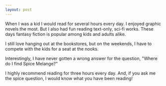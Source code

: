 ```yaml
---
layout: post
---
```

When I was a kid I would read for several hours every day. I enjoyed graphic novels the most. But I also had fun reading text-only, sci-fi works. These days fantasy fiction is popular among kids and adults alike. 

I still love hanging out at the bookstores, but on the weekends, I have to compete with the kids for a seat at the nooks. 

Interestingly, I have never gotten a wrong answer for the question, "Where do I find Spice Melange?"

I highly recommend reading for three hours every day. And, if you ask me the spice question, I would know what you have been reading! 
